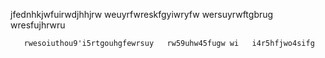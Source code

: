 jfednhkjwfuirwdjhhjrw      weuyrfwreskfgyiwryfw    wersuyrwftgbrug
wresfujhrwru  



       rwesoiuthou9'i5rtgouhgfewrsuy   rw59uhw45fugw wi   i4r5hfjwo4sifg
